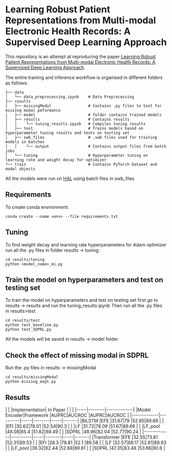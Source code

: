 # Learning Robust Patient Representations from Multi-modal Electronic Health Records: A Supervised Deep Learning Approach

This repository is an attempt at reproducing the paper [Learning Robust Patient Representations from Multi-modal Electronic Health Records: A Supervised Deep Learning Approach](https://epubs.siam.org/doi/10.1137/1.9781611976700.66). 

The entire training and inference workflow is organised in different folders as follows:
    
    ├── data
    │   └── data_preprocessing.ipynb    # Data Preprocessing
    ├── results                         
    │   ├── missingModal                # Contains .py files to test for missing modal peformance
    │   ├── model                       # folder contains trained models
    │   ├── results                     # Contains results
    │   │    └── tuning_results.ipynb   # Compiles tuning results
    │   ├── test                        # Trains models based on hyperparameter tuning results and tests on testing set
    │   ├── swb_files                   # .swb files used for training models in batches
    │   │    └── output                 # Contains output files from batch jobs
    │   └── tuning                      # Hyperparameter tuning on learning rate and weight decay for optimizer
    └── train                           # Contains PyTorch Dataset and model objects

All the models were run on [HAL](https://wiki.ncsa.illinois.edu/display/ISL20/HAL+cluster) using batch files in swb_files

## Requirements

To create conda environment:

```setup
conda create --name <env> --file requirements.txt
```

## Tuning
To find weight decay and learning rate hyperparameters for Adam optimizer run all the .py files in folder results -> tuning:

```tuning
cd results/tuning
python <model_name>_mi.py 
```

## Train the model on hyperparameters and test on testing set
To train the model on hyperparameters and test on testing set first go to results -> results and run the tuning_results.ipynb
Then run all the .py files in results>test

```test
cd results/test
python test_baseline.py
python test_SDPRL.py
```

All the models will be saved in results -> model folder


## Check the effect of missing modal in SDPRL

Run the .py files in results -> missingModal

```missing_modal
cd results/missingModal
python missing_expt.py
```

## Results


|             |          |Implementation| In Paper    |
|             |          |-----|--------|-------------|
|Model Encoder|Framework |AUPRC|AUCROC  |AUPRC|AUCROC |
|-------------|----------|-----|--------|-----|-------|
|BiLSTM       |EFE       |31.67|79      |52.65|89.89  |
|             |EFI       |30.62|78.01   |52.54|90.3   |
|             |LF        |31.72|78.09   |51.67|89.66  |
|             |LF_pool   |48.08|85.4    |51.82|89.49  |
|             |SDPRL     |48.96|82.04   |52.77|90.24  |
|-------------|----------|-----|--------|-----|-------|
|Transformer  |EFE       |32.55|73.81   |52.31|89.53  |
|             |EFI       |28.3 |78.81   |52.1 |89.58  |
|             |LF        |32.57|68.17   |52.61|89.93  |
|             |LF_pool   |39.32|82.44   |52.68|89.81  |
|             |SDPRL     |47.35|83.48   |53.66|90.6   |
